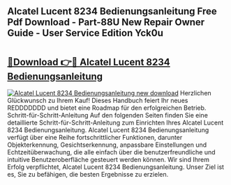 ## Alcatel Lucent 8234 Bedienungsanleitung Free Pdf Download - Part-88U New Repair Owner Guide - User Service Edition Yck0u

# <h2><a href="http://df3xvib.blite.top/?on=Alcatel+Lucent+8234+Bedienungsanleitung">🔗Download 👉🔴 Alcatel Lucent 8234 Bedienungsanleitung</a></h2>

[![Alcatel Lucent 8234 Bedienungsanleitung new download](https://i.imgur.com/lujVjoI.png)](http://df3xvib.blite.top/?on=Alcatel+Lucent+8234+Bedienungsanleitung)
Herzlichen Glückwunsch zu Ihrem Kauf! Dieses Handbuch feiert Ihr neues REDDDDDDD und bietet eine Roadmap für den erfolgreichen Betrieb. Schritt-für-Schritt-Anleitung Auf den folgenden Seiten finden Sie eine detaillierte Schritt-für-Schritt-Anleitung zum Einrichten Ihres Alcatel Lucent 8234 Bedienungsanleitung. Alcatel Lucent 8234 Bedienungsanleitung verfügt über eine Reihe fortschrittlicher Funktionen, darunter Objekterkennung, Gesichtserkennung, anpassbare Einstellungen und Echtzeitüberwachung, die alle einfach über die benutzerfreundliche und intuitive Benutzeroberfläche gesteuert werden können. Wir sind Ihrem Erfolg verpflichtet, Alcatel Lucent 8234 Bedienungsanleitung. Unser Ziel ist es, Sie zu befähigen, die besten Ergebnisse zu erzielen.
